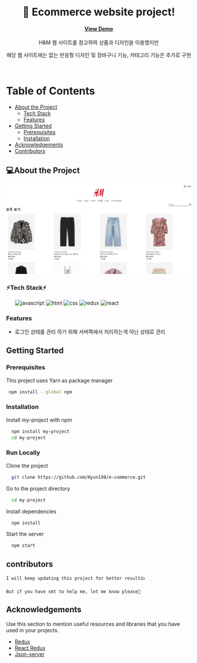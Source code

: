 <div align="center">

  <h1>🛒 Ecommerce website project! </h1>

<!-- Badges -->
<h4>
    <a href="https://hyun198-ecommerce.netlify.app">View Demo</a>
</h4>

<p>H&M 웹 사이트를 참고하여 상품과 디자인을 이용했지만</p>
<p>해당 웹 사이트에는 없는 반응형 디자인 및 장바구니 기능, 카테고리 기능은 추가로 구현</p>

</div>

<br />

<!-- Table of Contents -->

# Table of Contents

- [About the Project](#about-the-project)
  - [Tech Stack](#tech-stack)
  - [Features](#features)
- [Getting Started](#getting-started)
  - [Prerequisites](#prerequisites)
  - [Installation](#installation)
- [Acknowledgements](#acknowledgements)
- [Contributors](#contributors)

<!-- About the Project -->

## 💻About the Project

<div align="center"> 
  <img src="./public/ecommerce.png" alt="screenshot" />
</div>

<!-- TechStack -->

### ⚡Tech Stack⚡

<ul>
    <img src="https://img.shields.io/badge/JavaScript-F7DF1E?style=for-the-badge&logo=JavaScript&logoColor=white" alt="javascript" />
   <img src="https://img.shields.io/badge/HTML5-E34F26?style=for-the-badge&logo=html5&logoColor=white" alt="html" />
   <img src="https://img.shields.io/badge/CSS3-1572B6?style=for-the-badge&logo=css3&logoColor=white" alt="css" />
   <img src="https://img.shields.io/badge/Redux-593D88?style=for-the-badge&logo=redux&logoColor=white" alt="redux" />
   <img src="https://img.shields.io/badge/React-20232A?style=for-the-badge&logo=react&logoColor=61DAFB" alt="react" />
</ul>

<!-- Features -->

### Features

- 로그인 상태를 관리 하기 위해 서버쪽에서 처리하는게 아닌 상태로 관리

<!-- Getting Started -->

## Getting Started

<!-- Prerequisites -->

### Prerequisites

This project uses Yarn as package manager

```bash
 npm install --global npm
```

<!-- Installation -->

### Installation

Install my-project with npm

```bash
  npm install my-project
  cd my-project
```

<!-- Run Locally -->

### Run Locally

Clone the project

```bash
  git clone https://github.com/Hyun198/e-commerce.git
```

Go to the project directory

```bash
  cd my-project
```

Install dependencies

```bash
  npm install
```

Start the server

```bash
  npm start
```

## contributors

    I will keep updating this project for better result👍

    But if you have smt to help me, let me know please👋

<!-- Acknowledgments -->

## Acknowledgements

Use this section to mention useful resources and libraries that you have used in your projects.

- [Redux](https://ko.redux.js.org/introduction/getting-started/)
- [React Redux](https://react-redux.js.org/)
- [Json-server](https://my-json-server.typicode.com/)
